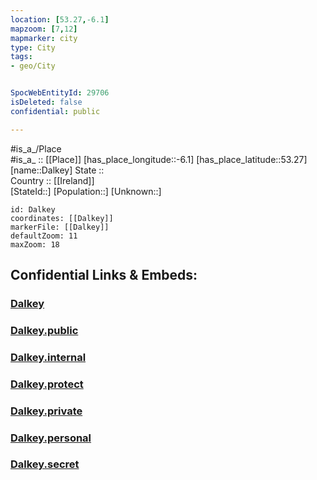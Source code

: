 ```yaml
---
location: [53.27,-6.1] 
mapzoom: [7,12] 
mapmarker: city 
type: City
tags:
- geo/City


SpocWebEntityId: 29706
isDeleted: false
confidential: public

---
```

#is_a_/Place  
#is_a_ :: [[Place]] 
[has_place_longitude::-6.1] 
[has_place_latitude::53.27] 
[name::Dalkey] 
State ::  
Country :: [[Ireland]]  
[StateId::] 
[Population::] 
[Unknown::] 


```leaflet
id: Dalkey
coordinates: [[Dalkey]] 
markerFile: [[Dalkey]] 
defaultZoom: 11 
maxZoom: 18
```


## Confidential Links & Embeds: 

### [Dalkey](/_Standards/Earth/Continent/Europe/Europe~North/Ireland/City/Dalkey.md) 

### [Dalkey.public](/_public/Earth/Continent/Europe/Europe~North/Ireland/City/Dalkey.public.md) 

### [Dalkey.internal](/_internal/Earth/Continent/Europe/Europe~North/Ireland/City/Dalkey.internal.md) 

### [Dalkey.protect](/_protect/Earth/Continent/Europe/Europe~North/Ireland/City/Dalkey.protect.md) 

### [Dalkey.private](/_private/Earth/Continent/Europe/Europe~North/Ireland/City/Dalkey.private.md) 

### [Dalkey.personal](/_personal/Earth/Continent/Europe/Europe~North/Ireland/City/Dalkey.personal.md) 

### [Dalkey.secret](/_secret/Earth/Continent/Europe/Europe~North/Ireland/City/Dalkey.secret.md)

